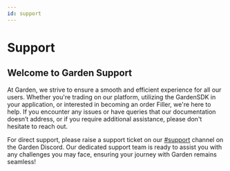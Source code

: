 ```yaml
---
id: support
---
```


# Support

## Welcome to Garden Support

At Garden, we strive to ensure a smooth and efficient experience for all our users. Whether you're trading on our platform, utilizing the GardenSDK in your application, or interested in becoming an order Filler, we're here to help. If you encounter any issues or have queries that our documentation doesn’t address, or if you require additional assistance, please don't hesitate to reach out.

For direct support, please raise a support ticket on our [#support](https://discord.gg/B6CGM7XqxE) channel on the Garden Discord. Our dedicated support team is ready to assist you with any challenges you may face, ensuring your journey with Garden remains seamless!

